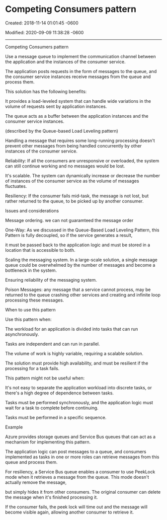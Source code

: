 # Competing Consumers pattern 

Created: 2018-11-14 01:01:45 -0600

Modified: 2020-09-09 11:38:28 -0600

---

Competing Consumers pattern

Use a message queue to implement the communication channel between the application and the instances of the consumer service.

The application posts requests in the form of messages to the queue, and the consumer service instances receive messages from the queue and process them.





This solution has the following benefits:



It provides a load-leveled system that can handle wide variations in the volume of requests sent by application instances.

The queue acts as a buffer between the application instances and the consumer service instances.

(described by the Queue-based Load Leveling pattern)

Handling a message that requires some long-running processing doesn't prevent other messages from being handled concurrently by other instances of the consumer service.



Reliability: If all the consumers are unresponsive or overloaded, the system can still continue working and no messages would be lost.



It's scalable. The system can dynamically increase or decrease the number of instances of the consumer service as the volume of messages fluctuates.



Resiliency: If the consumer fails mid-task, the message is not lost, but rather returned to the queue, to be picked up by another consumer.



Issues and considerations

Message ordering. we can not guaramteed the message order



One-Way: As we discussed in the Queue-Based Load Leveling Pattern, this Pattern is fully decoupled, so if the service generates a result,

it must be passed back to the application logic and must be stored in a location that is accessible to both.



Scaling the messaging system. In a large-scale solution, a single message queue could be overwhelmed by the number of messages and become a bottleneck in the system.



Ensuring reliability of the messaging system.

Poison Messages: any message that a service cannot process, may be returned to the queue crashing other services and creating and infinite loop processing these messages.



When to use this pattern

Use this pattern when:



The workload for an application is divided into tasks that can run asynchronously.

Tasks are independent and can run in parallel.

The volume of work is highly variable, requiring a scalable solution.

The solution must provide high availability, and must be resilient if the processing for a task fails.

This pattern might not be useful when:



It's not easy to separate the application workload into discrete tasks, or there's a high degree of dependence between tasks.

Tasks must be performed synchronously, and the application logic must wait for a task to complete before continuing.

Tasks must be performed in a specific sequence.



Example

Azure provides storage queues and Service Bus queues that can act as a mechanism for implementing this pattern.

The application logic can post messages to a queue, and consumers implemented as tasks in one or more roles can retrieve messages from this queue and process them.

For resiliency, a Service Bus queue enables a consumer to use PeekLock mode when it retrieves a message from the queue. This mode doesn't actually remove the message,

but simply hides it from other consumers. The original consumer can delete the message when it's finished processing it.

If the consumer fails, the peek lock will time out and the message will become visible again, allowing another consumer to retrieve it.
